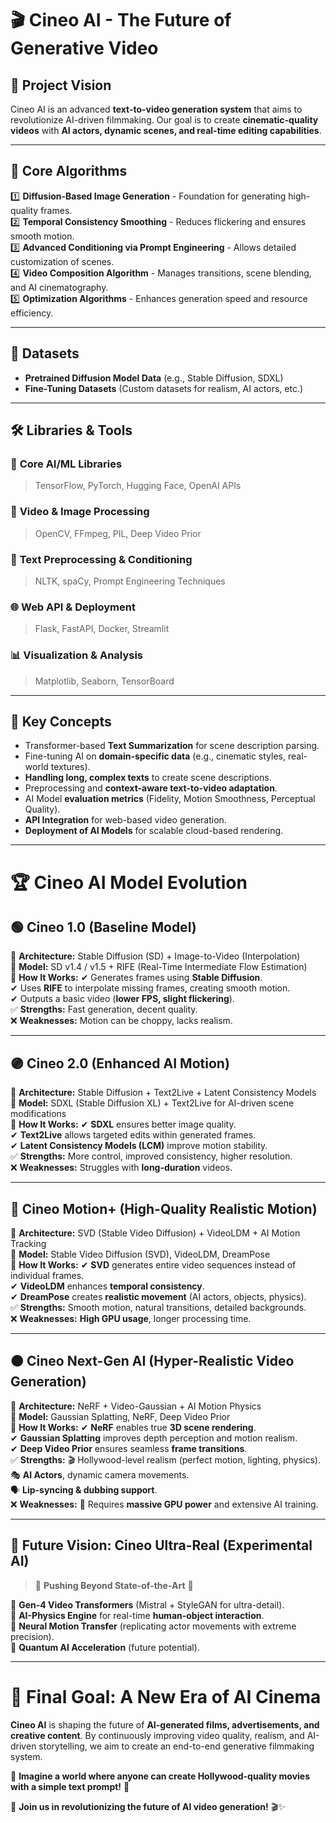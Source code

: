 # 🎬 Cineo AI - The Future of Generative Video

## 🚀 **Project Vision**
Cineo AI is an advanced **text-to-video generation system** that aims to revolutionize AI-driven filmmaking. Our goal is to create **cinematic-quality videos** with **AI actors, dynamic scenes, and real-time editing capabilities**.

---

## 🧠 **Core Algorithms**

1️⃣ **Diffusion-Based Image Generation** - Foundation for generating high-quality frames.  
2️⃣ **Temporal Consistency Smoothing** - Reduces flickering and ensures smooth motion.  
3️⃣ **Advanced Conditioning via Prompt Engineering** - Allows detailed customization of scenes.  
4️⃣ **Video Composition Algorithm** - Manages transitions, scene blending, and AI cinematography.  
5️⃣ **Optimization Algorithms** - Enhances generation speed and resource efficiency.  

---

## 📂 **Datasets**
- **Pretrained Diffusion Model Data** (e.g., Stable Diffusion, SDXL)  
- **Fine-Tuning Datasets** (Custom datasets for realism, AI actors, etc.)  

---

## 🛠 **Libraries & Tools**
### 🔗 **Core AI/ML Libraries**  
> TensorFlow, PyTorch, Hugging Face, OpenAI APIs  
### 🎥 **Video & Image Processing**  
> OpenCV, FFmpeg, PIL, Deep Video Prior  
### 📝 **Text Preprocessing & Conditioning**  
> NLTK, spaCy, Prompt Engineering Techniques  
### 🌐 **Web API & Deployment**  
> Flask, FastAPI, Docker, Streamlit  
### 📊 **Visualization & Analysis**  
> Matplotlib, Seaborn, TensorBoard  

---

## 📖 **Key Concepts**
- Transformer-based **Text Summarization** for scene description parsing.
- Fine-tuning AI on **domain-specific data** (e.g., cinematic styles, real-world textures).
- **Handling long, complex texts** to create scene descriptions.
- Preprocessing and **context-aware text-to-video adaptation**.
- AI Model **evaluation metrics** (Fidelity, Motion Smoothness, Perceptual Quality).
- **API Integration** for web-based video generation.
- **Deployment of AI Models** for scalable cloud-based rendering.

---

# 🏆 **Cineo AI Model Evolution**

## 🟢 **Cineo 1.0 (Baseline Model)**  
📌 **Architecture:** Stable Diffusion (SD) + Image-to-Video (Interpolation)  
📌 **Model:** SD v1.4 / v1.5 + RIFE (Real-Time Intermediate Flow Estimation)  
📌 **How It Works:**
✔ Generates frames using **Stable Diffusion**.  
✔ Uses **RIFE** to interpolate missing frames, creating smooth motion.  
✔ Outputs a basic video (**lower FPS, slight flickering**).  
✅ **Strengths:** Fast generation, decent quality.  
❌ **Weaknesses:** Motion can be choppy, lacks realism.  

---

## 🟣 **Cineo 2.0 (Enhanced AI Motion)**  
📌 **Architecture:** Stable Diffusion + Text2Live + Latent Consistency Models  
📌 **Model:** SDXL (Stable Diffusion XL) + Text2Live for AI-driven scene modifications  
📌 **How It Works:**
✔ **SDXL** ensures better image quality.  
✔ **Text2Live** allows targeted edits within generated frames.  
✔ **Latent Consistency Models (LCM)** improve motion stability.  
✅ **Strengths:** More control, improved consistency, higher resolution.  
❌ **Weaknesses:** Struggles with **long-duration** videos.  

---

## 🔵 **Cineo Motion+ (High-Quality Realistic Motion)**  
📌 **Architecture:** SVD (Stable Video Diffusion) + VideoLDM + AI Motion Tracking  
📌 **Model:** Stable Video Diffusion (SVD), VideoLDM, DreamPose  
📌 **How It Works:**
✔ **SVD** generates entire video sequences instead of individual frames.  
✔ **VideoLDM** enhances **temporal consistency**.  
✔ **DreamPose** creates **realistic movement** (AI actors, objects, physics).  
✅ **Strengths:** Smooth motion, natural transitions, detailed backgrounds.  
❌ **Weaknesses:** **High GPU usage**, longer processing time.  

---

## 🟠 **Cineo Next-Gen AI (Hyper-Realistic Video Generation)**  
📌 **Architecture:** NeRF + Video-Gaussian + AI Motion Physics  
📌 **Model:** Gaussian Splatting, NeRF, Deep Video Prior  
📌 **How It Works:**
✔ **NeRF** enables true **3D scene rendering**.  
✔ **Gaussian Splatting** improves depth perception and motion realism.  
✔ **Deep Video Prior** ensures seamless **frame transitions**.  
✅ **Strengths:**
🎬 Hollywood-level realism (perfect motion, lighting, physics).  
🎭 **AI Actors**, dynamic camera movements.  
🗣 **Lip-syncing & dubbing support**.  
❌ **Weaknesses:**
🚀 Requires **massive GPU power** and extensive AI training.  

---

## 🌟 **Future Vision: Cineo Ultra-Real (Experimental AI)**  
> 🧪 **Pushing Beyond State-of-the-Art** 🚀  

🔹 **Gen-4 Video Transformers** (Mistral + StyleGAN for ultra-detail).  
🔹 **AI-Physics Engine** for real-time **human-object interaction**.  
🔹 **Neural Motion Transfer** (replicating actor movements with extreme precision).  
🔹 **Quantum AI Acceleration** (future potential).  

---

# 🎯 **Final Goal: A New Era of AI Cinema**
**Cineo AI** is shaping the future of **AI-generated films, advertisements, and creative content**. By continuously improving video quality, realism, and AI-driven storytelling, we aim to create an end-to-end generative filmmaking system.  

🔹 **Imagine a world where anyone can create Hollywood-quality movies with a simple text prompt!** 🔹  

🚀 **Join us in revolutionizing the future of AI video generation!** 🎬✨

